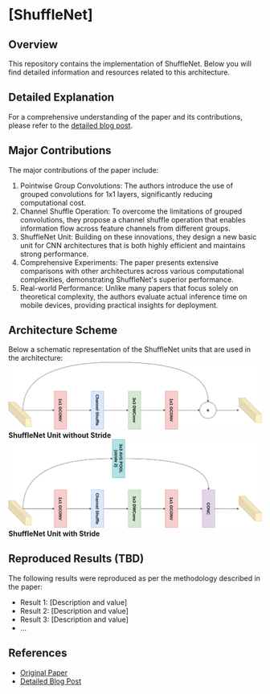 # [ShuffleNet]

## Overview
This repository contains the implementation of ShuffleNet. Below you will find detailed information and resources related to this architecture.

## Detailed Explanation
For a comprehensive understanding of the paper and its contributions, please refer to the [detailed blog post](https://gvdmnni.notion.site/ShuffleNet-97075c040be24950b7d1ec244a00ed4e?pvs=4).

## Major Contributions
The major contributions of the paper include:
1. Pointwise Group Convolutions: The authors introduce the use of grouped convolutions for 1x1 layers, significantly reducing computational cost.
2. Channel Shuffle Operation: To overcome the limitations of grouped convolutions, they propose a channel shuffle operation that enables information flow across feature channels from different groups.
3. ShuffleNet Unit: Building on these innovations, they design a new basic unit for CNN architectures that is both highly efficient and maintains strong performance.
4. Comprehensive Experiments: The paper presents extensive comparisons with other architectures across various computational complexities, demonstrating ShuffleNet's superior performance.
5. Real-world Performance: Unlike many papers that focus solely on theoretical complexity, the authors evaluate actual inference time on mobile devices, providing practical insights for deployment.
## Architecture Scheme
Below a schematic representation of the ShuffleNet units that are used in the architecture:
![Image](./src/shuffleblock_no_stride.png)**ShuffleNet Unit without Stride**
![Image](./src/shuffleblock_with_stride.png)**ShuffleNet Unit with Stride**




## Reproduced Results (TBD)
The following results were reproduced as per the methodology described in the paper:
- Result 1: [Description and value]
- Result 2: [Description and value]
- Result 3: [Description and value]
- ...


## References
- [Original Paper](https://arxiv.org/abs/1707.01083)
- [Detailed Blog Post](https://gvdmnni.notion.site/ShuffleNet-97075c040be24950b7d1ec244a00ed4e?pvs=4)
